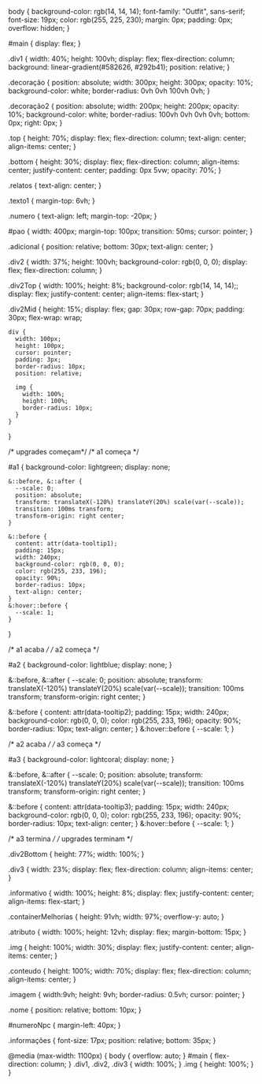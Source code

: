 body {
    background-color: rgb(14, 14, 14);
    font-family: "Outfit", sans-serif;
    font-size: 19px;
    color: rgb(255, 225, 230);
    margin: 0px;
    padding: 0px;
    overflow: hidden;
  }

  #main {
    display: flex;
  }

  .div1 {
    width: 40%;
    height: 100vh;
    display: flex;
    flex-direction: column;
    background: linear-gradient(#582626, #292b41);
    position: relative;
  }

  .decoração {
    position: absolute;
    width: 300px;
    height: 300px;
    opacity: 10%;
    background-color: white;
    border-radius: 0vh 0vh 100vh 0vh;
  }

  .decoração2 {
    position: absolute;
    width: 200px;
    height: 200px;
    opacity: 10%;
    background-color: white;
    border-radius: 100vh 0vh 0vh 0vh;
    bottom: 0px;
    right: 0px;
  }

  .top {
    height: 70%;
    display: flex;
    flex-direction: column;
    text-align: center;
    align-items: center;
  }

  .bottom {
    height: 30%;
    display: flex;
    flex-direction: column;
    align-items: center;
    justify-content: center;
    padding: 0px 5vw;
    opacity: 70%;
  }

  .relatos {
    text-align: center;
  }

  .texto1 {
    margin-top: 6vh;
  }

  .numero {
    text-align: left;
    margin-top: -20px;
  }

  #pao {
    width: 400px;
    margin-top: 100px;
    transition: 50ms;
    cursor: pointer;
  }

  .adicional {
    position: relative;
    bottom: 30px;
    text-align: center;
  }

  .div2 {
    width: 37%;
    height: 100vh;
    background-color: rgb(0, 0, 0);
    display: flex;
    flex-direction: column;
  }

  .div2Top {
    width: 100%;
    height: 8%;
    background-color: rgb(14, 14, 14);;
    display: flex;
    justify-content: center;
    align-items: flex-start;
  }

  .div2Mid {
    height: 15%;
    display: flex;
    gap: 30px;
    row-gap: 70px;
    padding: 30px;
    flex-wrap: wrap;

    div {
      width: 100px;
      height: 100px;
      cursor: pointer;
      padding: 3px;
      border-radius: 10px;
      position: relative;

      img {
        width: 100%;
        height: 100%;
        border-radius: 10px;
      }
    }
  }

  /* upgrades começam*/
  /* a1 começa */

  #a1 {
    background-color: lightgreen;
    display: none;

    &::before, &::after {
      --scale: 0;
      position: absolute; 
      transform: translateX(-120%) translateY(20%) scale(var(--scale));
      transition: 100ms transform; 
      transform-origin: right center;
    } 

    &::before {
      content: attr(data-tooltip1); 
      padding: 15px;
      width: 240px;
      background-color: rgb(0, 0, 0);
      color: rgb(255, 233, 196);
      opacity: 90%;
      border-radius: 10px;
      text-align: center;
    } 
    &:hover::before {
      --scale: 1;
    }
  }

  /* a1 acaba */
  /* a2 começa */

  #a2 {
    background-color: lightblue;
    display: none;
  }

  &::before, &::after {
    --scale: 0;
    position: absolute; 
    transform: translateX(-120%) translateY(20%) scale(var(--scale));
    transition: 100ms transform; 
    transform-origin: right center;
  } 

  &::before {
    content: attr(data-tooltip2); 
    padding: 15px;
    width: 240px;
    background-color: rgb(0, 0, 0);
    color: rgb(255, 233, 196);
    opacity: 90%;
    border-radius: 10px;
    text-align: center;
  } 
  &:hover::before {
    --scale: 1;
  }

  /* a2 acaba */
  /* a3 começa */

  #a3 {
    background-color: lightcoral;
    display: none;
  }

  &::before, &::after {
    --scale: 0;
    position: absolute; 
    transform: translateX(-120%) translateY(20%) scale(var(--scale));
    transition: 100ms transform; 
    transform-origin: right center;
  } 

  &::before {
    content: attr(data-tooltip3); 
    padding: 15px;
    width: 240px;
    background-color: rgb(0, 0, 0);
    color: rgb(255, 233, 196);
    opacity: 90%;
    border-radius: 10px;
    text-align: center;
  } 
  &:hover::before {
    --scale: 1;
  }

  /* a3 termina */
  /* upgrades terminam */

  .div2Bottom {
    height: 77%;
    width: 100%;
  }

  .div3 {
    width: 23%;
    display: flex;
    flex-direction: column;
    align-items: center;
  }

  .informativo {
    width: 100%;
    height: 8%;
    display: flex;
    justify-content: center;
    align-items: flex-start;
  }

  .containerMelhorias {
    height: 91vh;
    width: 97%;
    overflow-y: auto;
  }

  .atributo {
    width: 100%;
    height: 12vh;
    display: flex;
    margin-bottom: 15px;
  }

  .img {
    height: 100%;
    width: 30%;
    display: flex;
    justify-content: center;
    align-items: center;
  }

  .conteudo {
    height: 100%;
    width: 70%;
    display: flex;
    flex-direction: column;
    align-items: center;
  }

  .imagem {
    width:9vh;
    height: 9vh;
    border-radius: 0.5vh;
    cursor: pointer;
  }

  .nome {
    position: relative;
    bottom: 10px;
  }

  #numeroNpc {
    margin-left: 40px;
  }

  .informações {
    font-size: 17px;
    position: relative;
    bottom: 35px;
  }

  @media (max-width: 1100px) {
    body {
      overflow: auto;
    }
    #main {
      flex-direction: column;
    }
    .div1, .div2, .div3 {
      width: 100%;
    }
    .img {
      height: 100%;
    }
  }